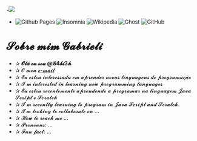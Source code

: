 <!--- especial repositorio sobre o gibhub --->

<!--- comentário, serve para esconder ou ocultar dados --->
-![]( https://encrypted-tbn0.gstatic.com/images?q=tbn:ANd9GcQ1XQaPdVWXkG18akeCjJj7yN0dHiHvyeERrg&s)
- ![Github Pages](https://img.shields.io/badge/github%20pages-121013?style=for-the-badge&logo=github&logoColor=white)
![Insomnia](https://img.shields.io/badge/Insomnia-black?style=for-the-badge&logo=insomnia&logoColor=5849BE)
![Wikipedia](https://img.shields.io/badge/Wikipedia-%23000000.svg?style=for-the-badge&logo=wikipedia&logoColor=white)
 ![Ghost](https://img.shields.io/badge/ghost-000?style=for-the-badge&logo=ghost&logoColor=%23F7DF1E)
![GitHub](https://img.shields.io/badge/github-%23121011.svg?style=for-the-badge&logo=github&logoColor=white)
# 𝓢𝓸𝓫𝓻𝓮 𝓶𝓲𝓶 **𝓖𝓪𝓫𝓻𝓲𝓮𝓵𝓲**
- ✰ **𝓞𝓵𝓪́ 𝓮𝓾 𝓼𝓸𝓾 @𝓖4𝓫𝓲3𝓱**
- ✰ 𝓞 𝓶𝓮𝓾 [𝓮-𝓶𝓪𝓲𝓵](𝓰𝓪𝓫𝓻𝓲𝓮𝓵𝓲.𝓵𝓲𝓷𝓴𝓸𝓼𝓬𝓴𝓲@𝓮𝓼𝓬𝓸𝓵𝓪.𝓹𝓻.𝓰𝓸𝓿.𝓫𝓻)
- ✰ 𝓔𝓾 𝓮𝓼𝓽𝓸𝓾 𝓲𝓷𝓽𝓮𝓻𝓮𝓼𝓼𝓪𝓭𝓪 𝓮𝓶 𝓪𝓹𝓻𝓮𝓷𝓭𝓮𝓻 𝓷𝓸𝓿𝓪𝓼 𝓵𝓲𝓷𝓰𝓾𝓪𝓰𝓮𝓷𝓼 𝓭𝓮 𝓹𝓻𝓸𝓰𝓻𝓪𝓶𝓪𝓬̧𝓪̃𝓸
- ✰ 𝓘´𝓶 𝓲𝓷𝓽𝓮𝓻𝓮𝓼𝓽𝓮𝓭 𝓲𝓷 𝓵𝓮𝓪𝓻𝓷𝓲𝓷𝓰 𝓷𝓮𝔀 𝓹𝓻𝓸𝓰𝓻𝓪𝓶𝓶𝓲𝓷𝓰 𝓵𝓪𝓷𝓰𝓾𝓪𝓰𝓮𝓼
- ✰ 𝓔𝓾 𝓮𝓼𝓽𝓸𝓾 𝓻𝓮𝓬𝓮𝓷𝓽𝓮𝓶𝓮𝓷𝓽𝓮 𝓪𝓹𝓻𝓮𝓷𝓭𝓮𝓷𝓭𝓸 𝓪 𝓹𝓻𝓸𝓰𝓻𝓪𝓶𝓪𝓻 𝓷𝓪 𝓵𝓲𝓷𝓰𝓾𝓪𝓰𝓮𝓶 𝓙𝓪𝓿𝓪 𝓢𝓬𝓻𝓲𝓹𝓽 𝓮 𝓢𝓬𝓻𝓪𝓽𝓬𝓱
- ✰ 𝓘´𝓶 𝓻𝓮𝓬𝓮𝓷𝓽𝓵𝔂 𝓵𝓮𝓪𝓻𝓷𝓲𝓷𝓰 𝓽𝓸 𝓹𝓻𝓸𝓰𝓻𝓪𝓶 𝓲𝓷 𝓙𝓪𝓿𝓪 𝓢𝓬𝓻𝓲𝓹𝓽 𝓪𝓷𝓭 𝓢𝓬𝓻𝓪𝓽𝓬𝓱.
- ✰ 𝓘’𝓶 𝓵𝓸𝓸𝓴𝓲𝓷𝓰 𝓽𝓸 𝓬𝓸𝓵𝓵𝓪𝓫𝓸𝓻𝓪𝓽𝓮 𝓸𝓷 ...
- ✰ 𝓗𝓸𝔀 𝓽𝓸 𝓻𝓮𝓪𝓬𝓱 𝓶𝓮 ...
- ✰ 𝓟𝓻𝓸𝓷𝓸𝓾𝓷𝓼: ...
- ✰ 𝓕𝓾𝓷 𝓯𝓪𝓬𝓽: ...

 
